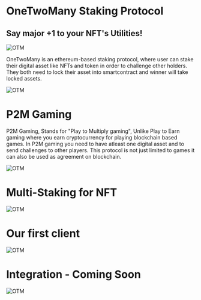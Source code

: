 # OneTwoMany Staking Protocol

## Say major +1 to your NFT's Utilities!

![OTM](http://stwpd.me/otm/static/media/Stake.7feae79f3388148a9473.gif)


OneTwoMany is an ethereum-based staking protocol, where user can stake their digital asset like NFTs and token in order to challenge other holders. They both need to lock their asset into smartcontract and winner will take locked assets.

![OTM](http://stwpd.me/otm/static/media/OTM.a5a594bf362e8ca537aa.gif)

# P2M Gaming

P2M Gaming, Stands for "Play to Multiply gaming", Unlike Play to Earn gaming where you earn cryptocurrency for playing blockchain based games. In P2M gaming you need to have atleast one digital asset and to send challenges to other players. This protocol is not just limited to games it can also be used as agreement on blockchain.

![OTM](http://stwpd.me/otm/static/media/con.86cb100e8666d0e4c9f9.gif)

# Multi-Staking for NFT

![OTM](http://stwpd.me/otm/static/media/Stake_1.7f4d3515d5cac19f5c1b.gif)

# Our first client

![OTM](http://stwpd.me/otm/static/media/gotballs.8fcef9c35ecef4af114a.png)

# Integration - Coming Soon

![OTM](http://stwpd.me/otm/static/media/dev.950988fe9f0bc195aa54.gif)

